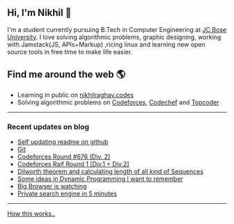 ## Hi, I'm Nikhil :wave:

I'm a student currently pursuing B.Tech in Computer Engineering at [JC Bose University](https://jcboseust.ac.in). I love solving algorithmic problems, graphic designing, working with Jamstack(JS, APIs+Markup) ,ricing linux and learning new open source tools in free time to make life easier.


## Find me around the web 🌎
- Learning in public on [nikhilraghav.codes](https://nikhilraghav.codes)
- Solving algorithmic problems on [Codeforces](https://codeforces.com/profile/nikhil1_raghav), [Codechef](https://www.codechef.com/users/nikhil1_raghav) and [Topcoder](https://www.topcoder.com/members/nikhil1_raghav/)

---
### Recent updates on blog
<!-- blog starts -->
* [Self updating readme on github](https://nikhilraghav.codes/posts/selfupdate/)
* [Git](https://nikhilraghav.codes/wikipages/git/)
* [Codeforces Round #676 (Div. 2)](https://nikhilraghav.codes/posts/cf1421/)
* [Codeforces Raif Round 1 [Div.1 + Div.2]](https://nikhilraghav.codes/posts/cf1428/)
* [Dilworth theorem and calculating length of all kind of Sequences](https://nikhilraghav.codes/posts/sequences/)
* [Some ideas in Dynamic Programming I want to remember](https://nikhilraghav.codes/wikipages/dp/)
* [Big Browser is watching](https://nikhilraghav.codes/posts/palemoon/)
* [Private search engine in 5 minutes](https://nikhilraghav.codes/posts/searx/)
<!-- blog ends -->
---
[How this works..](https://nikhilraghav.codes/posts/selfupdate/)


